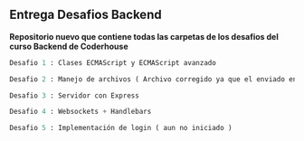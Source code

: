 ## Entrega Desafios Backend

**Repositorio nuevo que contiene todas las carpetas de los desafios del curso Backend de Coderhouse**

```python
Desafio 1 : Clases ECMAScript y ECMAScript avanzado

Desafio 2 : Manejo de archivos ( Archivo corregido ya que el enviado en la entrega se encontraba con errores )

Desafio 3 : Servidor con Express

Desafio 4 : Websockets + Handlebars

Desafio 5 : Implementación de login ( aun no iniciado )
```

